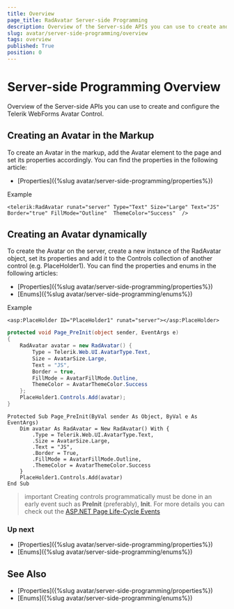 ```yaml
---
title: Overview
page_title: RadAvatar Server-side Programming
description: Overview of the Server-side APIs you can use to create and configure the Telerik WebForms Avatar Control.
slug: avatar/server-side-programming/overview
tags: overview
published: True
position: 0
---
```


# Server-side Programming Overview

Overview of the Server-side APIs you can use to create and configure the Telerik WebForms Avatar Control.

## Creating an Avatar in the Markup

To create an Avatar in the markup, add the Avatar element to the page and set its properties accordingly. You can find the properties in the following article: 
- [Properties]({%slug avatar/server-side-programming/properties%})

Example

````ASP.NET
<telerik:RadAvatar runat="server" Type="Text" Size="Large" Text="JS" Border="true" FillMode="Outline"  ThemeColor="Success"  />
````

## Creating an Avatar dynamically

To create the Avatar on the server, create a new instance of the RadAvatar object, set its properties and add it to the Controls collection of another control (e.g. PlaceHolder1).  You can find the properties and enums in the following articles:
- [Properties]({%slug avatar/server-side-programming/properties%})
- [Enums]({%slug avatar/server-side-programming/enums%})

Example

````ASP.NET
<asp:PlaceHolder ID="PlaceHolder1" runat="server"></asp:PlaceHolder>
````

````C#
protected void Page_PreInit(object sender, EventArgs e)
{
    RadAvatar avatar = new RadAvatar() {
        Type = Telerik.Web.UI.AvatarType.Text,
        Size = AvatarSize.Large,
        Text = "JS",
        Border = true,
        FillMode = AvatarFillMode.Outline,
        ThemeColor = AvatarThemeColor.Success
    };
    PlaceHolder1.Controls.Add(avatar);
}
````
````VB
Protected Sub Page_PreInit(ByVal sender As Object, ByVal e As EventArgs)
    Dim avatar As RadAvatar = New RadAvatar() With {
        .Type = Telerik.Web.UI.AvatarType.Text,
        .Size = AvatarSize.Large,
        .Text = "JS",
        .Border = True,
        .FillMode = AvatarFillMode.Outline,
        .ThemeColor = AvatarThemeColor.Success
    }
    PlaceHolder1.Controls.Add(avatar)
End Sub
````

>important Creating controls programmatically must be done in an early event such as **PreInit** (preferably), **Init**. For more details you can check out the [ASP.NET Page Life-Cycle Events](https://learn.microsoft.com/en-us/previous-versions/aspnet/ms178472(v=vs.100)#life-cycle-events)

### Up next

- [Properties]({%slug avatar/server-side-programming/properties%})
- [Enums]({%slug avatar/server-side-programming/enums%})

## See Also

- [Properties]({%slug avatar/server-side-programming/properties%})
- [Enums]({%slug avatar/server-side-programming/enums%})
